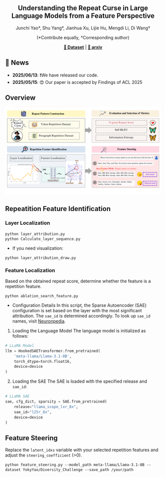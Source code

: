 

<div align="center">

## Understanding the Repeat Curse in Large Language Models from a Feature Perspective


Junchi Yao*, Shu Yang*, Jianhua Xu, Lijie Hu, Mengdi Li, Di Wang†

(*Contribute equally, †Corresponding author)

[**🤗 Dataset**](https://huggingface.co/datasets/YokyYao/Diversity_Challenge) | [**📝 arxiv**](https://arxiv.org/abs/2504.14218)

</div>

## 📰 News
- **2025/06/13**: ❗️We have released our code.
- **2025/05/15**:  😍 Our paper is accepted by Findings of ACL 2025

## Overview
![image](image/method_f-1.png)

## Repeatition Feature Identification
### Layer Localization
```
python layer_attribution.py
python Calculate_layer_sequence.py
```
- If you need visualization:
```
python layer_attribution_draw.py
```
### Feature Localization
Based on the obtained repeat score, determine whether the feature is a repetition feature.
```
python ablation_search_feature.py
```
- Configuration Details
In this script, the Sparse Autoencoder (SAE) configuration is set based on the layer with the most significant attribution. The `sae_id` is determined accordingly. To look up `sae_id` names, visit [Neuronpedia](https://www.neuronpedia.org/).

1. Loading the Language Model
The language model is initialized as follows:
```python
# LLaMA Model
llm = HookedSAETransformer.from_pretrained(
    'meta-llama/Llama-3.1-8B',
    torch_dtype=torch.float16,
    device=device
)
```

2. Loading the SAE
The SAE is loaded with the specified release and `sae_id`:
```python
# LLaMA SAE
sae, cfg_dict, sparsity = SAE.from_pretrained(
    release="llama_scope_lxr_8x", 
    sae_id="l25r_8x",            
    device=device
)
```


## Feature Steering
Replace the `latent_idxs` variable with your selected repetition features and adjust the `steering_coefficient` (>0). 
```
python feature_steering.py --model_path meta-llama/Llama-3.1-8B --dataset YokyYao/Diversity_Challenge --save_path /your/path
```
